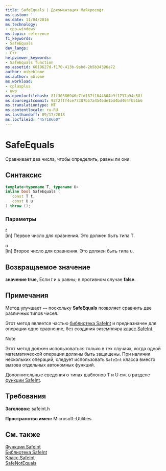 ```yaml
---
title: SafeEquals | Документация Майкрософт
ms.custom: ''
ms.date: 11/04/2016
ms.technology:
- cpp-windows
ms.topic: reference
f1_keywords:
- SafeEquals
dev_langs:
- C++
helpviewer_keywords:
- SafeEquals function
ms.assetid: 6019627d-f170-413b-9abd-2b5b34396a72
author: mikeblome
ms.author: mblome
ms.workload:
- cplusplus
- uwp
ms.openlocfilehash: 81f30386946c7fd187f1044804b9f1737a94c58f
ms.sourcegitcommit: 92f2fff4ce77387b57a4546de1bd4bd464fb51b6
ms.translationtype: MT
ms.contentlocale: ru-RU
ms.lasthandoff: 09/17/2018
ms.locfileid: "45718660"
---
```

# <a name="safeequals"></a>SafeEquals

Сравнивает два числа, чтобы определить, равны ли они.

## <a name="syntax"></a>Синтаксис

```cpp
template<typename T, typename U>
inline bool SafeEquals (
   const T t,
   const U u
) throw ();
```

### <a name="parameters"></a>Параметры

*t*<br/>
[in] Первое число для сравнения. Это должен быть типа T.

*u*<br/>
[in] Второе число для сравнения. Это должен быть типа u.

## <a name="return-value"></a>Возвращаемое значение

**значение true,** Если *t* и *u* равны; в противном случае **false**.

## <a name="remarks"></a>Примечания

Метод улучшает `==` поскольку **SafeEquals** позволяет сравнить две различных типов чисел.

Этот метод является частью [библиотека SafeInt](../windows/safeint-library.md) и предназначен для операции одно сравнение, без создания экземпляра [класс SafeInt](../windows/safeint-class.md).

> [!NOTE]
> Этот метод должен использоваться только в тех случаях, когда одной математической операции должны быть защищены. При наличии нескольких операций, следует использовать `SafeInt` класса вместо вызова отдельных автономных функций.

Дополнительные сведения о типах шаблонов T и U см. в разделе [функции SafeInt](../windows/safeint-functions.md).

## <a name="requirements"></a>Требования

**Заголовок:** safeint.h

**Пространство имен:** Microsoft::Utilities

## <a name="see-also"></a>См. также

[Функции SafeInt](../windows/safeint-functions.md)  
[Библиотека SafeInt](../windows/safeint-library.md)  
[Класс SafeInt](../windows/safeint-class.md)  
[SafeNotEquals](../windows/safenotequals.md)
